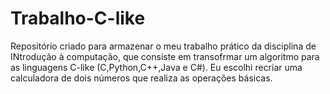 # Trabalho-C-like
Repositório criado para armazenar o meu trabalho prático da disciplina de INtrodução à computação, que consiste em transofrmar um algoritmo para as linguagens C-like (C,Python,C++,Java e C#).
Eu escolhi recriar uma calculadora de dois números que realiza as operações básicas. 
